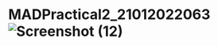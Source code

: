 # MADPractical2_21012022063![Screenshot (12)](https://user-images.githubusercontent.com/110375632/185844585-f474ff46-2d64-4719-97ed-60bc8c91205a.png)
